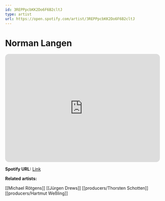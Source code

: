 ```yaml
---
id: 3REPPpcbKK2Do6F6B2cltJ
type: artist
url: https://open.spotify.com/artist/3REPPpcbKK2Do6F6B2cltJ
---
```

# Norman Langen

<iframe style="border-radius:12px" src="https://open.spotify.com/embed/artist/3REPPpcbKK2Do6F6B2cltJ" width="100%" height="352" frameBorder="0" allowfullscreen="" allow="autoplay; clipboard-write; encrypted-media; fullscreen; picture-in-picture" loading="lazy"></iframe>

**Spotify URL:** [Link](https://open.spotify.com/artist/3REPPpcbKK2Do6F6B2cltJ)

**Related artists:**

[[Michael Rötgens]]
[[Jürgen Drews]]
[[producers/Thorsten Schotten]]
[[producers/Hartmut Weßling]]
